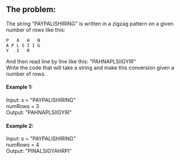 ## The problem:  
The string "PAYPALISHIRING" is written in a zigzag pattern on a given number of rows like this:
```
P   A   H   N
A P L S I I G
Y   I   R
```
And then read line by line like this: "PAHNAPLSIIGYIR"  
Write the code that will take a string and make this conversion given a number of rows.
#### Example 1:
Input: s = "PAYPALISHIRING"   
numRows = 3  
Output: "PAHNAPLSIIGYIR"  
#### Example 2:  
Input: s = "PAYPALISHIRING"  
numRows = 4  
Output: "PINALSIGYAHRPI"  
